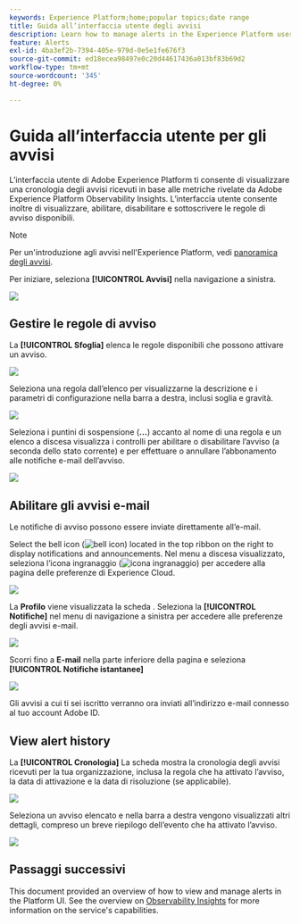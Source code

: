 ```yaml
---
keywords: Experience Platform;home;popular topics;date range
title: Guida all’interfaccia utente degli avvisi
description: Learn how to manage alerts in the Experience Platform user interface.
feature: Alerts
exl-id: 4ba3ef2b-7394-405e-979d-0e5e1fe676f3
source-git-commit: ed18ecea98497e0c20d44617436a013bf83b69d2
workflow-type: tm+mt
source-wordcount: '345'
ht-degree: 0%

---
```


# Guida all’interfaccia utente per gli avvisi

L’interfaccia utente di Adobe Experience Platform ti consente di visualizzare una cronologia degli avvisi ricevuti in base alle metriche rivelate da Adobe Experience Platform Observability Insights. L’interfaccia utente consente inoltre di visualizzare, abilitare, disabilitare e sottoscrivere le regole di avviso disponibili.

>[!NOTE]
>
>Per un&#39;introduzione agli avvisi nell&#39;Experience Platform, vedi [panoramica degli avvisi](./overview.md).

Per iniziare, seleziona **[!UICONTROL Avvisi]** nella navigazione a sinistra.

![](../images/alerts/ui/workspace.png)

## Gestire le regole di avviso

La **[!UICONTROL Sfoglia]** elenca le regole disponibili che possono attivare un avviso.

![](../images/alerts/ui/rules.png)

Seleziona una regola dall’elenco per visualizzarne la descrizione e i parametri di configurazione nella barra a destra, inclusi soglia e gravità.

![](../images/alerts/ui/rule-details.png)

Seleziona i puntini di sospensione (**...**) accanto al nome di una regola e un elenco a discesa visualizza i controlli per abilitare o disabilitare l’avviso (a seconda dello stato corrente) e per effettuare o annullare l’abbonamento alle notifiche e-mail dell’avviso.

![](../images/alerts/ui/disable-subscribe.png)

## Abilitare gli avvisi e-mail

Le notifiche di avviso possono essere inviate direttamente all’e-mail.

Select the bell icon (![bell icon](../images/alerts/ui/bell-icon.png)) located in the top ribbon on the right to display notifications and announcements. Nel menu a discesa visualizzato, seleziona l’icona ingranaggio (![icona ingranaggio](../images/alerts/ui/cog-icon.png)) per accedere alla pagina delle preferenze di Experience Cloud.

![](../images/alerts/ui/edit-preferences.png)

La **Profilo** viene visualizzata la scheda . Seleziona la **[!UICONTROL Notifiche]** nel menu di navigazione a sinistra per accedere alle preferenze degli avvisi e-mail.

![](../images/alerts/ui/profile.png)

Scorri fino a **E-mail** nella parte inferiore della pagina e seleziona **[!UICONTROL Notifiche istantanee]**

![](../images/alerts/ui/notifications.png)

Gli avvisi a cui ti sei iscritto verranno ora inviati all’indirizzo e-mail connesso al tuo account Adobe ID.

## View alert history

La **[!UICONTROL Cronologia]** La scheda mostra la cronologia degli avvisi ricevuti per la tua organizzazione, inclusa la regola che ha attivato l’avviso, la data di attivazione e la data di risoluzione (se applicabile).

![](../images/alerts/ui/history.png)

Seleziona un avviso elencato e nella barra a destra vengono visualizzati altri dettagli, compreso un breve riepilogo dell’evento che ha attivato l’avviso.

![](../images/alerts/ui/history-details.png)

## Passaggi successivi

This document provided an overview of how to view and manage alerts in the Platform UI. See the overview on [Observability Insights](../home.md) for more information on the service&#39;s capabilities.
